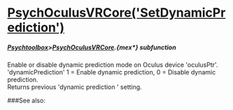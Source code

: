 # [PsychOculusVRCore('SetDynamicPrediction')](PsychOculusVRCore-SetDynamicPrediction) 
##### [Psychtoolbox](Pyschtoolbox)>[PsychOculusVRCore](PsychOculusVRCore).{mex*} subfunction


Enable or disable dynamic prediction mode on Oculus device 'oculusPtr'.  
'dynamicPrediction' 1 = Enable dynamic prediction, 0 = Disable dynamic  
prediction.  
Returns previous 'dynamic prediction ' setting.  
  


###See also:

